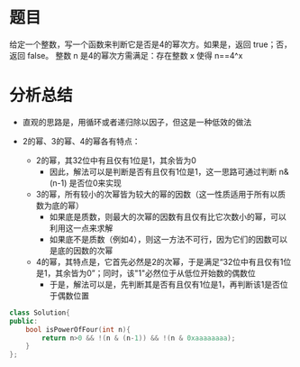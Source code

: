 # 题目

给定一个整数，写一个函数来判断它是否是4的幂次方。如果是，返回 true；否，返回 false。
整数 n 是4的幂次方需满足：存在整数 x 使得 n==4^x

# 分析总结

+ 直观的思路是，用循环或者递归除以因子，但这是一种低效的做法

+ 2的幂、3的幂、4的幂各有特点：
	+ 2的幂，其32位中有且仅有1位是1，其余皆为0
		+ 因此，解法可以是判断是否有且仅有1位是1，这一思路可通过判断 n&(n-1) 是否位0来实现
	+ 3的幂，所有较小的次幂皆为较大的幂的因数（这一性质适用于所有以质数为底的幂）
		+ 如果底是质数，则最大的次幂的因数有且仅有比它次数小的幂，可以利用这一点来求解
		+ 如果底不是质数（例如4），则这一方法不可行，因为它们的因数可以是底的因数的次幂
	+ 4的幂，其特点是，它首先必然是2的次幂，于是满足“32位中有且仅有1位是1，其余皆为0”；同时，该"1"必然位于从低位开始数的偶数位
		+ 于是，解法可以是，先判断其是否有且仅有1位是1，再判断该1是否位于偶数位置

```cpp
class Solution{
public:
	bool isPowerOfFour(int n){
		return n>0 && !(n & (n-1)) && !(n & 0xaaaaaaaa);
	}
};
```
